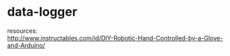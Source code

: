 # data-logger

resources: <br />
http://www.instructables.com/id/DIY-Robotic-Hand-Controlled-by-a-Glove-and-Arduino/

